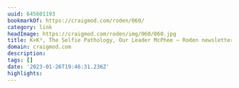 ```yaml
---
uuid: 645601193
bookmarkOf: https://craigmod.com/roden/060/
category: link
headImage: https://craigmod.com/roden/img/060/060.jpg
title: K×K³, The Selfie Pathology, Our Leader McPhee — Roden newsletter issue 060
domain: craigmod.com
description: 
tags: []
date: '2023-01-26T19:46:31.236Z'
highlights: 
---
```




